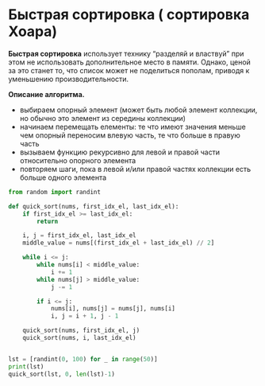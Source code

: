 # Быстрая сортировка ( сортировка Хоара)

**Быстрая сортировка** использует технику “разделяй и властвуй” при этом не использовать дополнительное место в памяти. 
Однако, ценой за это станет то, что список может не поделиться пополам, приводя к уменьшению производительности.

**Описание алгоритма.**
- выбираем опорный элемент (может быть любой элемент коллекции, но обычно это элемент из середины коллекции)
- начинаем перемещать елементы: те что имеют значения меньше чем опорный переносим влевую часть, те что больше в правую
часть
- вызываем функцию рекурсивно для левой и правой части относительно опорного элемента
- повторяем шаги, пока в левой и/или правой частях коллекции есть больше одного элемента

```python
from random import randint

def quick_sort(nums, first_idx_el, last_idx_el):
    if first_idx_el >= last_idx_el:
        return

    i, j = first_idx_el, last_idx_el
    middle_value = nums[(first_idx_el + last_idx_el) // 2]

    while i <= j:
        while nums[i] < middle_value:
            i += 1
        while nums[j] > middle_value:
            j -= 1

        if i <= j:
            nums[i], nums[j] = nums[j], nums[i]
            i, j = i + 1, j - 1

    quick_sort(nums, first_idx_el, j)
    quick_sort(nums, i, last_idx_el)


lst = [randint(0, 100) for _ in range(50)]
print(lst)
quick_sort(lst, 0, len(lst)-1)
```
